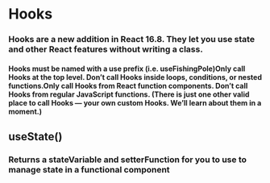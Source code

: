 # Hooks

### Hooks are a new addition in React 16.8. They let you use state and other React features without writing a class.

#### Hooks must be named with a use prefix (i.e. useFishingPole)Only call Hooks at the top level. Don’t call Hooks inside loops, conditions, or nested functions.Only call Hooks from React function components. Don’t call Hooks from regular JavaScript functions. (There is just one other valid place to call Hooks — your own custom Hooks. We’ll learn about them in a moment.)

## useState()

### Returns a stateVariable and setterFunction for you to use to manage state in a functional component